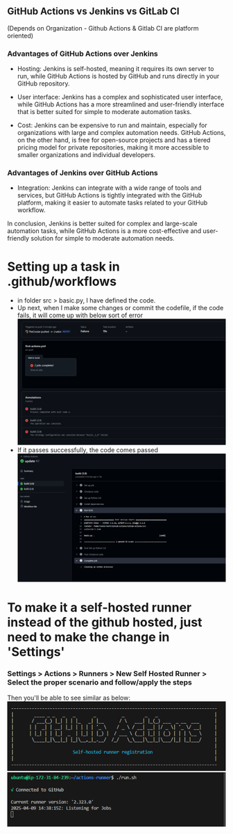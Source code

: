 ## GitHub Actions vs Jenkins vs GitLab CI
(Depends on Organization - Github Actions & Gitlab CI are platform oriented)

### Advantages of GitHub Actions over Jenkins

- Hosting: Jenkins is self-hosted, meaning it requires its own server to run, while GitHub Actions is hosted by GitHub and runs directly in your GitHub repository.

- User interface: Jenkins has a complex and sophisticated user interface, while GitHub Actions has a more streamlined and user-friendly interface that is better suited for simple to moderate automation tasks.

- Cost: Jenkins can be expensive to run and maintain, especially for organizations with large and complex automation needs. GitHub Actions, on the other hand, is free for open-source projects and has a tiered pricing model for private repositories, making it more accessible to smaller organizations and individual developers.

### Advantages of Jenkins over GitHub Actions

- Integration: Jenkins can integrate with a wide range of tools and services, but GitHub Actions is tightly integrated with the GitHub platform, making it easier to automate tasks related to your GitHub workflow.

In conclusion, Jenkins is better suited for complex and large-scale automation tasks, while GitHub Actions is a more cost-effective and user-friendly solution for simple to moderate automation needs.





# Setting up a task in .github/workflows

- in folder src > basic.py, I have defined the code.
- Up next, when I make some changes or commit the codefile, if the code fails, it will come up with below sort of error
![alt text](./imgs/err_image.png)
- If it passes successfully, the code comes passed
![alt text](./imgs/suc_image.png)

# To make it a self-hosted runner instead of the github hosted, just need to make the change in 'Settings'

### Settings > Actions > Runners > New Self Hosted Runner > Select the proper scenario and follow/apply the steps
Then you'll be able to see similar as below:
![alt text](./imgs/gActions.png)
![alt text](./imgs/listeningJobs.png)